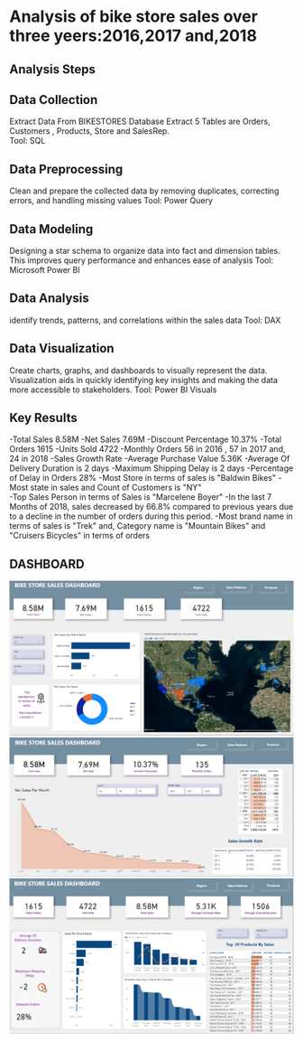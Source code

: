 # Analysis of bike store sales over three yeers:2016,2017 and,2018
## Analysis Steps 
## Data Collection
Extract Data From BIKESTORES Database 
Extract 5 Tables are Orders, Customers , Products, Store and SalesRep.  
Tool: SQL 

## Data Preprocessing 
Clean and prepare the collected data by removing duplicates, correcting errors, and handling missing values 
Tool: Power Query 

## Data Modeling 
Designing a star schema to organize data into fact and dimension tables. This improves query performance and enhances ease of analysis
Tool: Microsoft Power BI 


## Data Analysis 
identify trends, patterns, and correlations within the sales data
Tool: DAX 


## Data Visualization
Create charts, graphs, and dashboards to visually represent the data. Visualization aids in quickly identifying key insights and making the data more accessible to stakeholders.
Tool: Power BI Visuals 



## Key Results 
-Total Sales   8.58M
-Net Sales   7.69M
-Discount Percentage  10.37%
-Total Orders   1615
-Units Sold    4722
-Monthly Orders  56 in 2016 , 57 in 2017 and, 24 in 2018
-Sales Growth Rate 
-Average Purchase Value    5.36K
-Average Of Delivery Duration is 2 days
-Maximum Shipping Delay is 2 days
-Percentage of Delay in Orders    28%
-Most Store in terms of sales is "Baldwin Bikes"
-Most state in sales and Count of Customers is "NY"  
-Top Sales Person in terms of Sales is  "Marcelene Boyer" 
-In the last 7 Months of 2018, sales decreased by 66.8% compared to previous years due to a decline in the number of orders during this period.
-Most brand name in terms of sales is "Trek" and, Category name is "Mountain Bikes" and "Cruisers Bicycles" in terms of orders

## DASHBOARD
![Region](https://github.com/Saragamil3/Bike-Store-Sales-Analysis/blob/main/Screenshot%202024-08-08%20072619.png)
![Sales](https://github.com/Saragamil3/Bike-Store-Sales-Analysis/blob/main/Screenshot%202024-08-08%20072703.png)
![Products](https://github.com/Saragamil3/Bike-Store-Sales-Analysis/blob/main/Screenshot%202024-08-08%20095451.png)





